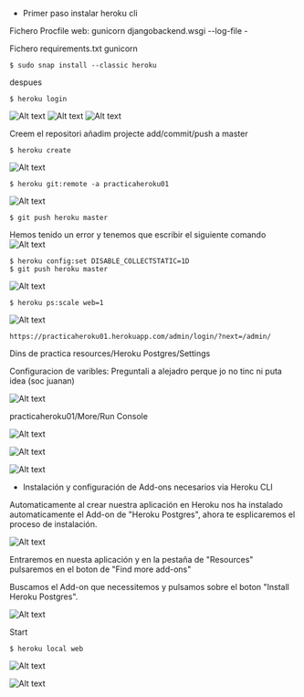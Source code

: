 - Primer paso instalar heroku cli

Fichero Procfile
    web: gunicorn djangobackend.wsgi --log-file -


Fichero requirements.txt
    gunicorn

```
$ sudo snap install --classic heroku
```

despues 

```
$ heroku login
```
![Alt text](images/terminalLogin.png)
![Alt text](images/cap3.png)
![Alt text](images/capLoginBrow.png)

Creem el repositori 
añadim projecte 
add/commit/push a master

```
$ heroku create
```
![Alt text](images/herokucreate.png)


```
$ heroku git:remote -a practicaheroku01
```
![Alt text](images/cap4.png)


```
$ git push heroku master
```

Hemos tenido un error y tenemos que escribir el siguiente comando
![Alt text](images/caperror.png)

```
$ heroku config:set DISABLE_COLLECTSTATIC=1D
$ git push heroku master
```
![Alt text](images/capfinal.png)

```
$ heroku ps:scale web=1
```
![Alt text](images/capFun.png)



```
https://practicaheroku01.herokuapp.com/admin/login/?next=/admin/
```

Dins de practica resources/Heroku Postgres/Settings

Configuracion de varibles:
Preguntali a alejadro perque jo no tinc ni puta idea (soc juanan)

![Alt text](images/capSetings.png)

practicaheroku01/More/Run Console

![Alt text](images/superuser.png)

![Alt text](images/despHero.png)

![Alt text](images/hotels.png)

- Instalación y configuración de Add-ons necesarios via Heroku CLI

Automaticamente al crear nuestra aplicación en Heroku nos ha instalado automaticamente el Add-on de "Heroku Postgres", ahora te esplicaremos el proceso de instalación.

![Alt text](images/addons.png)

Entraremos en nuesta aplicación y en la pestaña de "Resources" pulsaremos en el boton de "Find more add-ons"

Buscamos el Add-on que necessitemos y pulsamos sobre el boton "Install Heroku Postgres".

![Alt text](images/installaddon.png)


Start
```
$ heroku local web
```
![Alt text](images/local1.png)

![Alt text](images/local.png)